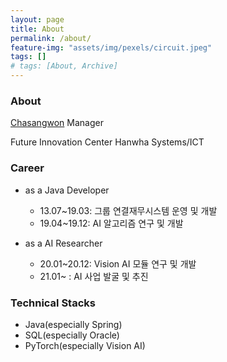 ```yaml
---
layout: page
title: About
permalink: /about/
feature-img: "assets/img/pexels/circuit.jpeg"
tags: []
# tags: [About, Archive]
---
```


### About
[Chasangwon](amaruak00@hanwha.com)
Manager

Future Innovation Center
Hanwha Systems/ICT

### Career
 - as a Java Developer
   - 13.07~19.03: 그룹 연결재무시스템 운영 및 개발
   - 19.04~19.12: AI 알고리즘 연구 및 개발

 - as a AI Researcher
   - 20.01~20.12: Vision AI 모듈 연구 및 개발
   - 21.01~ : AI 사업 발굴 및 추진

### Technical Stacks
 - Java(especially Spring)
 - SQL(especially Oracle)
 - PyTorch(especially Vision AI)
 
